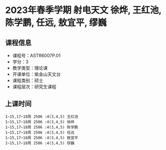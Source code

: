 # 2023年春季学期 射电天文 徐烨, 王红池, 陈学鹏, 任远, 敖宜平, 缪巍






## 课程信息

- 课程号：ASTR6007P.01
- 学分：3
- 教学类型：理论课
- 开课单位：紫金山天文台
- 课程类别：硕士
- 课程层次：研究生课程

## 上课时间

```
1~15,17~18周 2506 :4(3,4,5) 王红池
1~15,17~18周 2506 :4(3,4,5) 徐烨
1~15,17~18周 2506 :4(3,4,5) 陈学鹏
1~15,17~18周 2506 :4(3,4,5) 任远
1~15,17~18周 2506 :4(3,4,5) 敖宜平
1~15,17~18周 2506 :4(3,4,5) 缪巍
```

